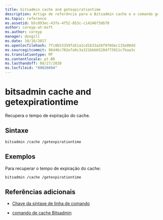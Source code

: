 ```yaml
---
title: bitsadmin cache and getexpirationtime
description: Artigo de referência para o Bitsadmin cache e o comando getexpiretime, que recupera o tempo de expiração do cache.
ms.topic: reference
ms.assetid: b5c893ec-43fe-4f52-853c-c14246f3db70
author: coreyp-at-msft
ms.author: coreyp
manager: dongill
ms.date: 10/16/2017
ms.openlocfilehash: 7fc8b53359fa51a1cd1b33a26f9f0dec133e00dd
ms.sourcegitcommit: 96d46c702e7a9c3a321bbbb5284f73911c7baa3c
ms.translationtype: MT
ms.contentlocale: pt-BR
ms.lasthandoff: 08/27/2020
ms.locfileid: "89026694"
---
```

# <a name="bitsadmin-cache-and-getexpirationtime"></a>bitsadmin cache and getexpirationtime

Recupera o tempo de expiração do cache.

## <a name="syntax"></a>Sintaxe

```
bitsadmin /cache /getexpirationtime
```

## <a name="examples"></a>Exemplos

Para recuperar o tempo de expiração do cache:

```
bitsadmin /cache /getexpirationtime
```

## <a name="additional-references"></a>Referências adicionais

- [Chave da sintaxe de linha de comando](command-line-syntax-key.md)

- [comando de cache Bitsadmin](bitsadmin-cache.md)
